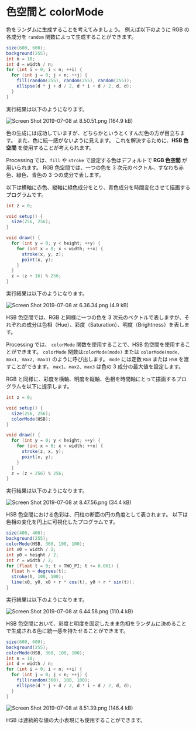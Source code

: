 # 色空間と colorMode

色をランダムに生成することを考えてみましょう。
例えば以下のように RGB の各成分を `random` 関数によって生成することができます。

```java
size(600, 600);
background(255);
int n = 10;
int d = width / n;
for (int i = 0; i < n; ++i) {
  for (int j = 0; j < n; ++j) {
    fill(random(255), random(255), random(255));
    ellipse(d * j + d / 2, d * i + d / 2, d, d);
  }
}
```

実行結果は以下のようになります。

![Screen Shot 2019-07-08 at 8.50.51.png (164.9 kB)](https://img.esa.io/uploads/production/attachments/8704/2019/07/08/28750/f824248f-5f2d-4887-a9f5-d609fb09356b.png)

色の生成には成功していますが、どちらかというとくすんだ色の方が目立ちます。
また、色に統一感がないように見えます。
これを解決するために、**HSB 色空間** を使用することが考えられます。

Processing では、`fill` や `stroke` で設定する色はデフォルトで **RGB 色空間** が用いられます。
RGB 色空間では、一つの色を 3 次元のベクトル、すなわち赤色、緑色、青色の 3 つの成分で表します。

以下は横軸に赤色、縦軸に緑色成分をとり、青色成分を時間変化させて描画するプログラムです。

```java
int z = 0;

void setup() {
  size(256, 256);
}

void draw() {
  for (int y = 0; y < height; ++y) {
    for (int x = 0; x < width; ++x) {
      stroke(x, y, z);
      point(x, y);
    }
  }
  z = (z + 16) % 256;
}
```

実行結果は以下のようになります。

![Screen Shot 2019-07-08 at 6.36.34.png (4.9 kB)](https://img.esa.io/uploads/production/attachments/8704/2019/07/08/28750/028d1449-646a-41c9-9496-74f836d426a1.png)

HSB 色空間では、RGB と同様に一つの色を 3 次元のベクトルで表しますが、それぞれの成分は色相（Hue）、彩度（Saturation）、明度（Brightness）を表します。

Processing では、 `colorMode` 関数を使用することで、HSB 色空間を使用することができます。
`colorMode` 関数は`colorMode(mode)` または `colorMode(mode, max1, max2, max3)` のように呼び出します。
`mode` には定数 `RGB` または `HSB` を渡すことができます。
`max1`、`max2`、`max3` は色の 3 成分の最大値を設定します。

RGB と同様に、彩度を横軸、明度を縦軸、色相を時間軸にとって描画するプログラムを以下に提示します。

```java
int z = 0;

void setup() {
  size(256, 256);
  colorMode(HSB);
}

void draw() {
  for (int y = 0; y < height; ++y) {
    for (int x = 0; x < width; ++x) {
      stroke(z, x, y);
      point(x, y);
    }
  }
  z = (z + 256) % 256;
}
```

実行結果は以下のようになります。

![Screen Shot 2019-07-08 at 8.47.56.png (34.4 kB)](https://img.esa.io/uploads/production/attachments/8704/2019/07/08/28750/96c47d88-e0be-421a-ac75-64b7348e8cfb.png)

HSB 色空間における色彩は、円柱の断面の円の角度として表されます。
以下は色相の変化を円上に可視化したプログラムです。

```java
size(400, 400);
background(255);
colorMode(HSB, 360, 100, 100);
int x0 = width / 2;
int y0 = height / 2;
int r = width / 2;
for (float t = 0; t < TWO_PI; t += 0.001) {
  float h = degrees(t);
  stroke(h, 100, 100);
  line(x0, y0, x0 + r * cos(t), y0 + r * sin(t));
}
```

実行結果は以下のようになります。

![Screen Shot 2019-07-08 at 6.44.58.png (110.4 kB)](https://img.esa.io/uploads/production/attachments/8704/2019/07/08/28750/ae48d742-85ea-4b3e-bb5a-004f85c304f1.png)

HSB 色空間において、彩度と明度を固定したまま色相をランダムに決めることで生成される色に統一感を持たせることができます。

```java
size(600, 600);
background(255);
colorMode(HSB, 360, 100, 100);
int n = 10;
int d = width / n;
for (int i = 0; i < n; ++i) {
  for (int j = 0; j < n; ++j) {
    fill(random(360), 100, 100);
    ellipse(d * j + d / 2, d * i + d / 2, d, d);
  }
}
```

![Screen Shot 2019-07-08 at 8.51.39.png (146.4 kB)](https://img.esa.io/uploads/production/attachments/8704/2019/07/08/28750/eef0f36a-5b4a-4773-9f63-e8478b0b713f.png)

HSB は連続的な値の大小表現にも使用することができます。
